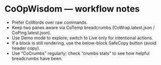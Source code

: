 # CoOpWisdom — workflow notes

- Prefer CoWords over raw commands.
- Keep two panes aware via CoTemp breadcrumbs (CoWrap.latest.json / CoPing.latest.json).
- Use Demo mode to explore; switch to Live only for intentional actions.
- If a block is still rendering, use the below-block SafeCopy button (avoid header copy).
- Use “CoCrumbs” regularly; check “crumbs stats” to see how helpful breadcrumbs have been.